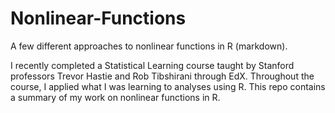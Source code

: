 # Nonlinear-Functions
A few different approaches to nonlinear functions in R (markdown).

I recently completed a Statistical Learning course taught by Stanford professors Trevor Hastie and Rob Tibshirani through EdX.
Throughout the course, I applied what I was learning to analyses using R.
This repo contains a summary of my work on nonlinear functions in R.
